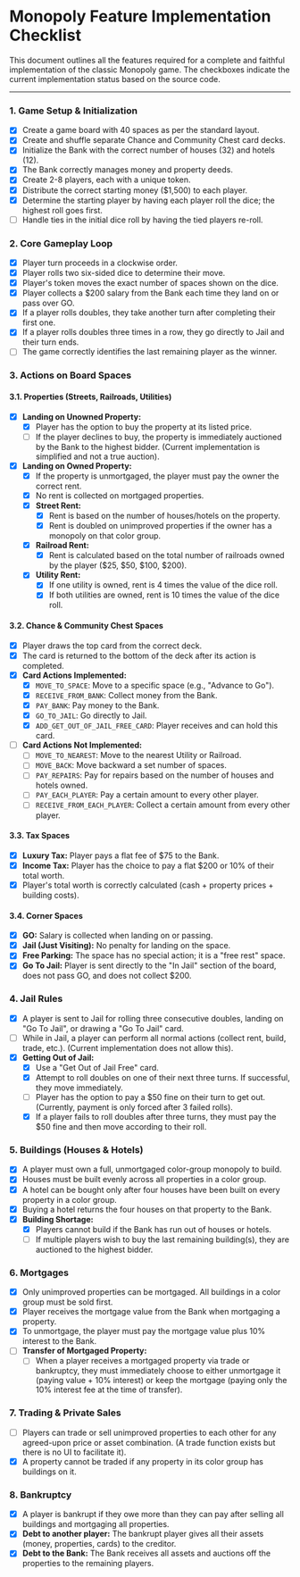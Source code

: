 # Monopoly Feature Implementation Checklist

This document outlines all the features required for a complete and faithful implementation of the classic Monopoly game. The checkboxes indicate the current implementation status based on the source code.

---

### **1. Game Setup & Initialization**

- [x] Create a game board with 40 spaces as per the standard layout.
- [x] Create and shuffle separate Chance and Community Chest card decks.
- [x] Initialize the Bank with the correct number of houses (32) and hotels (12).
- [x] The Bank correctly manages money and property deeds.
- [x] Create 2-8 players, each with a unique token.
- [x] Distribute the correct starting money ($1,500) to each player.
- [x] Determine the starting player by having each player roll the dice; the highest roll goes first.
- [ ] Handle ties in the initial dice roll by having the tied players re-roll.

### **2. Core Gameplay Loop**

- [x] Player turn proceeds in a clockwise order.
- [x] Player rolls two six-sided dice to determine their move.
- [x] Player's token moves the exact number of spaces shown on the dice.
- [x] Player collects a $200 salary from the Bank each time they land on or pass over GO.
- [x] If a player rolls doubles, they take another turn after completing their first one.
- [x] If a player rolls doubles three times in a row, they go directly to Jail and their turn ends.
- [ ] The game correctly identifies the last remaining player as the winner.

### **3. Actions on Board Spaces**

#### **3.1. Properties (Streets, Railroads, Utilities)**
- [x] **Landing on Unowned Property:**
    - [x] Player has the option to buy the property at its listed price.
    - [ ] If the player declines to buy, the property is immediately auctioned by the Bank to the highest bidder. (Current implementation is simplified and not a true auction).
- [x] **Landing on Owned Property:**
    - [x] If the property is unmortgaged, the player must pay the owner the correct rent.
    - [x] No rent is collected on mortgaged properties.
    - [x] **Street Rent:**
        - [x] Rent is based on the number of houses/hotels on the property.
        - [x] Rent is doubled on unimproved properties if the owner has a monopoly on that color group.
    - [x] **Railroad Rent:**
        - [x] Rent is calculated based on the total number of railroads owned by the player ($25, $50, $100, $200).
    - [x] **Utility Rent:**
        - [x] If one utility is owned, rent is 4 times the value of the dice roll.
        - [x] If both utilities are owned, rent is 10 times the value of the dice roll.

#### **3.2. Chance & Community Chest Spaces**
- [x] Player draws the top card from the correct deck.
- [x] The card is returned to the bottom of the deck after its action is completed.
- [x] **Card Actions Implemented:**
    - [x] `MOVE_TO_SPACE`: Move to a specific space (e.g., "Advance to Go").
    - [x] `RECEIVE_FROM_BANK`: Collect money from the Bank.
    - [x] `PAY_BANK`: Pay money to the Bank.
    - [x] `GO_TO_JAIL`: Go directly to Jail.
    - [x] `ADD_GET_OUT_OF_JAIL_FREE_CARD`: Player receives and can hold this card.
- [ ] **Card Actions Not Implemented:**
    - [ ] `MOVE_TO_NEAREST`: Move to the nearest Utility or Railroad.
    - [ ] `MOVE_BACK`: Move backward a set number of spaces.
    - [ ] `PAY_REPAIRS`: Pay for repairs based on the number of houses and hotels owned.
    - [ ] `PAY_EACH_PLAYER`: Pay a certain amount to every other player.
    - [ ] `RECEIVE_FROM_EACH_PLAYER`: Collect a certain amount from every other player.

#### **3.3. Tax Spaces**
- [x] **Luxury Tax:** Player pays a flat fee of $75 to the Bank.
- [x] **Income Tax:** Player has the choice to pay a flat $200 or 10% of their total worth.
- [x] Player's total worth is correctly calculated (cash + property prices + building costs).

#### **3.4. Corner Spaces**
- [x] **GO:** Salary is collected when landing on or passing.
- [x] **Jail (Just Visiting):** No penalty for landing on the space.
- [x] **Free Parking:** The space has no special action; it is a "free rest" space.
- [x] **Go To Jail:** Player is sent directly to the "In Jail" section of the board, does not pass GO, and does not collect $200.

### **4. Jail Rules**

- [x] A player is sent to Jail for rolling three consecutive doubles, landing on "Go To Jail", or drawing a "Go To Jail" card.
- [ ] While in Jail, a player can perform all normal actions (collect rent, build, trade, etc.). (Current implementation does not allow this).
- [x] **Getting Out of Jail:**
    - [x] Use a "Get Out of Jail Free" card.
    - [x] Attempt to roll doubles on one of their next three turns. If successful, they move immediately.
    - [ ] Player has the option to pay a $50 fine on their turn to get out. (Currently, payment is only forced after 3 failed rolls).
    - [x] If a player fails to roll doubles after three turns, they must pay the $50 fine and then move according to their roll.

### **5. Buildings (Houses & Hotels)**

- [x] A player must own a full, unmortgaged color-group monopoly to build.
- [x] Houses must be built evenly across all properties in a color group.
- [x] A hotel can be bought only after four houses have been built on every property in a color group.
- [x] Buying a hotel returns the four houses on that property to the Bank.
- [x] **Building Shortage:**
    - [x] Players cannot build if the Bank has run out of houses or hotels.
    - [ ] If multiple players wish to buy the last remaining building(s), they are auctioned to the highest bidder.

### **6. Mortgages**

- [x] Only unimproved properties can be mortgaged. All buildings in a color group must be sold first.
- [x] Player receives the mortgage value from the Bank when mortgaging a property.
- [x] To unmortgage, the player must pay the mortgage value plus 10% interest to the Bank.
- [ ] **Transfer of Mortgaged Property:**
    - [ ] When a player receives a mortgaged property via trade or bankruptcy, they must immediately choose to either unmortgage it (paying value + 10% interest) or keep the mortgage (paying only the 10% interest fee at the time of transfer).

### **7. Trading & Private Sales**

- [ ] Players can trade or sell unimproved properties to each other for any agreed-upon price or asset combination. (A trade function exists but there is no UI to facilitate it).
- [x] A property cannot be traded if any property in its color group has buildings on it.

### **8. Bankruptcy**

- [x] A player is bankrupt if they owe more than they can pay after selling all buildings and mortgaging all properties.
- [x] **Debt to another player:** The bankrupt player gives all their assets (money, properties, cards) to the creditor.
- [x] **Debt to the Bank:** The Bank receives all assets and auctions off the properties to the remaining players.
